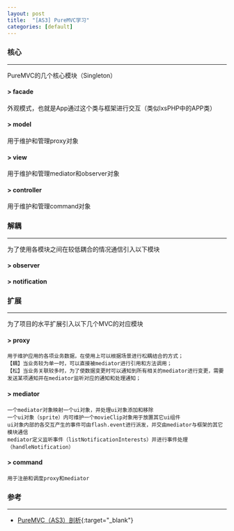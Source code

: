 ```yaml
---
layout: post
title:  "[AS3] PureMVC学习"
categories: [default]
---
```


### 核心
-----------------------------------

PureMVC的几个核心模块（Singleton）

#### > facade

外观模式，也就是App通过这个类与框架进行交互（类似lxsPHP中的APP类）

#### > model

用于维护和管理proxy对象

#### > view

用于维护和管理mediator和observer对象

#### > controller

用于维护和管理command对象


### 解耦
-----------------------------------

为了使用各模块之间在较低耦合的情况通信引入以下模块

#### > observer

#### > notification


### 扩展
-----------------------------------

为了项目的水平扩展引入以下几个MVC的对应模块

#### > proxy

```
用于维护应用的各项业务数据，在使用上可以根据场景进行松耦结合的方式；
【耦】当业务较为单一时，可以直接被mediator进行引用和方法调用；
【松】当业务关联较多时，为了使数据变更时可以通知到所有相关的mediator进行变更，需要发送某项通知并在mediator监听对应的通知和处理通知；
```

#### > mediator

```
一个mediator对象映射一个ui对象，并处理ui对象添加和移除
一个ui对象（sprite）内可维护一个movieClip对象用于放置其它ui组件
ui对象内部的各交互产生的事件可由flash.event进行派发，并交由mediator与框架的其它模块通信
mediator定义监听事件（listNotificationInterests）并进行事件处理（handleNotification）
```

#### > command

```
用于注册和调度proxy和mediator
```


### 参考
-----------------------------------

+ [PureMVC（AS3）剖析](http://www.cnblogs.com/skynet/archive/2012/12/29/2838303.html){:target="_blank"}
